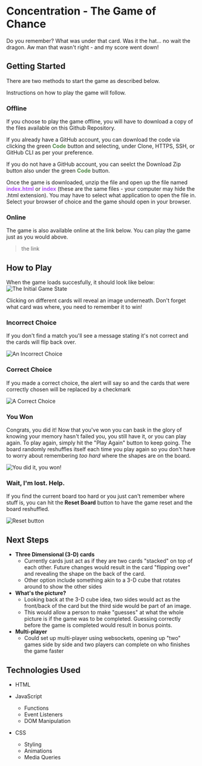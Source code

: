 # Concentration - The Game of Chance

Do you remember? What was under that card. Was it the hat... no wait the dragon. Aw man that wasn't right - and my score went down!

## Getting Started

There are two methods to start the game as described below.

Instructions on how to play the game will follow.

### Offline

If you choose to play the game offline, you will have to download a copy of the files available on this Github Repository.

If you already have a GitHub account, you can download the code via clicking the green <span style="color:rgb(80,135,70)">**Code**</span> button and selecting, under Clone, HTTPS, SSH, or GitHub CLI as per your preference.

If you do not have a GitHub account, you can seelct the Download Zip button also under the green <span style="color:rgb(80,135,70)">**Code**</span> button.

Once the game is downloaded, unzip the file and open up the file named <span style="color:#af4ef9">**index.html**</span> or <span style="color:#af4ef9">**index**</span> (these are the same files - your computer may hide the .html extension). You may have to select what application to open the file in. Select your browser of choice and the game should open in your browser.

### Online

The game is also available online at the link below. You can play the game just as you would above.

> the link

## How to Play

When the game loads succesfully, it should look like below:
![The Initial Game State](/assets/images/initial_game_state.png)

Clicking on different cards will reveal an image underneath. Don't forget what card was where, you need to remember it to win!

### Incorrect Choice

If you don't find a match you'll see a message stating it's not correct and the cards will flip back over.

![An Incorrect Choice](/assets/images/incorrect_choice.png)

### Correct Choice

If you made a correct choice, the alert will say so and the cards that were correctly chosen will be replaced by a checkmark

![A Correct Choice](/assets/images//correct_choice.png)

### You Won

Congrats, you did it! Now that you've won you can bask in the glory of knowing your memory hasn't failed you, you still have it, or you can play again. To play again, simply hit the "Play Again" button to keep going. The board randomly reshuffles itself each time you play again so you don't have to worry about remembering _too hard_ where the shapes are on the board.

![You did it, you won!](/assets/images/won_game.png)

### Wait, I'm lost. Help.

If you find the current board too hard or you just can't remember where stuff is, you can hit the **Reset Board** button to have the game reset and the board reshuffled.

![Reset button](/assets/images/reset_button.png)

## Next Steps

- **Three Dimensional (3-D) cards**
  - Currently cards just act as if they are two cards "stacked" on top of each other. Future changes would result in the card "flipping over" and revealing the shape on the back of the card.
  - Other option include something akin to a 3-D cube that rotates around to show the other sides
- **What's the picture?**
  - Looking back at the 3-D cube idea, two sides would act as the front/back of the card but the third side would be part of an image.
  - This would allow a person to make "guesses" at what the whole picture is if the game was to be completed. Guessing correctly before the game is completed would result in bonus points.
- **Multi-player**
  - Could set up multi-player using websockets, opening up "two" games side by side and two players can complete on who finishes the game faster

## Technologies Used

- HTML

- JavaScript

  - Functions
  - Event Listeners
  - DOM Manipulation

- CSS

  - Styling
  - Animations
  - Media Queries
